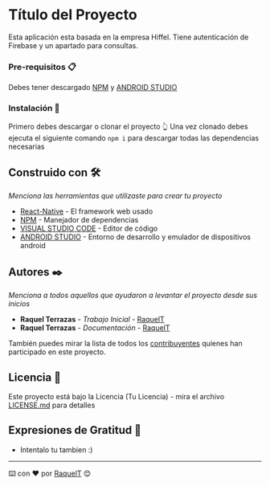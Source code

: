 # Título del Proyecto

Esta aplicación esta basada en la empresa Hiffel.
Tiene autenticación de Firebase y un apartado para consultas.

### Pre-requisitos 📋

Debes tener descargado [NPM](https://maven.apache.org/) y [ANDROID STUDIO](https://developer.android.com/studio/)


### Instalación 🔧

Primero debes descargar o clonar el proyecto 👆
Una vez clonado debes ejecuta el siguiente comando
`npm i` para descargar todas las dependencias necesarias

## Construido con 🛠️

_Menciona las herramientas que utilizaste para crear tu proyecto_

* [React-Native](https://reactnative.dev/) - El framework web usado
* [NPM](https://www.npmjs.com/) - Manejador de dependencias
* [VISUAL STUDIO CODE](https://code.visualstudio.com/) - Editor de código
* [ANDROID STUDIO](https://developer.android.com/studio/) - Entorno de desarrollo y emulador de dispositivos android


## Autores ✒️

_Menciona a todos aquellos que ayudaron a levantar el proyecto desde sus inicios_

* **Raquel Terrazas** - *Trabajo Inicial* - [RaquelT](https://github.com/Drakitt/)
* **Raquel Terrazas** - *Documentación* - [RaquelT](https://github.com/Drakitt/)

También puedes mirar la lista de todos los [contribuyentes](https://github.com/your/project/contributors) quíenes han participado en este proyecto. 

## Licencia 📄

Este proyecto está bajo la Licencia (Tu Licencia) - mira el archivo [LICENSE.md](LICENSE.md) para detalles

## Expresiones de Gratitud 🎁

* Intentalo tu tambien :)



---
⌨️ con ❤️ por [RaquelT](https://github.com/Drakitt/) 😊
